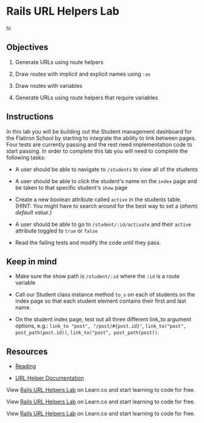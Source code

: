 # Rails URL Helpers Lab

hi

## Objectives

1. Generate URLs using route helpers

2. Draw routes with implicit and explicit names using `:as`

3. Draw routes with variables

4. Generate URLs using route helpers that require variables


## Instructions

In this lab you will be building out the Student management dashboard for the Flatiron School by starting to integrate the ability to link between pages. Four tests are currently passing and the rest need implementation code to start passing. In order to complete this lab you will need to complete the following tasks:

* A user should be able to navigate to `/students` to view all of the students

* A user should be able to click the student's name on the `index` page and be taken to that specific student's `show` page

* Create a new boolean attribute called `active` in the students table. (HINT: You might have to search around for the best way to set a (*ahem*) _default value_.)

* A user should be able to go to `/student/:id/activate` and their `active` attribute toggled to `true` or `false`

* Read the failing tests and modify the code until they pass. 


## Keep in mind

* Make sure the show path is `/student/:id` where the `:id` is a route variable

* Call our Student class instance method `to_s` on each of students on the index page so that each student element contains their first and last name.

* On the student index page, test out all three different link_to argument options, e.g.: `link_to "post", "/post/#{post.id}"`, `link_to("post", post_path(post.id))`, `link_to("post", post_path(post))`.


## Resources

* [Reading](https://github.com/learn-co-curriculum/rails-url-helpers-readme)

* [URL Helper Documentation](http://api.rubyonrails.org/classes/ActionView/Helpers/UrlHelper.html)

<p data-visibility='hidden'>View <a href='https://learn.co/lessons/rails-url-helpers-lab' title='Rails URL Helpers Lab'>Rails URL Helpers Lab</a> on Learn.co and start learning to code for free.</p>

<p data-visibility='hidden'>View <a href='https://learn.co/lessons/rails-url-helpers-lab'>Rails URL Helpers Lab</a> on Learn.co and start learning to code for free.</p>

<p class='util--hide'>View <a href='https://learn.co/lessons/rails-url-helpers-lab'>Rails URL Helpers Lab</a> on Learn.co and start learning to code for free.</p>
